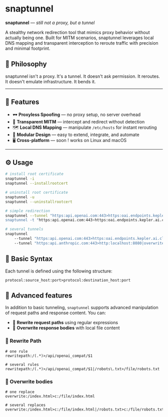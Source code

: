 # snaptunnel

**snaptunnel** — *still not a proxy, but a tunnel*

A stealthy network redirection tool that mimics proxy behavior without actually being one. Built for MITM scenarios, snaptunnel leverages local DNS mapping and transparent interception to reroute traffic with precision and minimal footprint.

## 🎩 Philosophy
snaptunnel isn't a proxy. It's a tunnel.
It doesn't ask permission. It reroutes.
It doesn't emulate infrastructure. It bends it.


---

## 🚀 Features

- 🕶️ **Proxyless Spoofing** — no proxy setup, no server overhead  
- 🧠 **Transparent MITM** — intercept and redirect without detection  
- 🗺️ **Local DNS Mapping** — manipulate `/etc/hosts` for instant rerouting  
- 🧩 **Modular Design** — easy to extend, integrate, and automate  
- 🖥️ **Cross-platform** — soon ! works on Linux and macOS

---

## ⚙️ Usage

```bash
# install root certificate
snaptunnel -i
snaptunnel --installrootcert

# uninstall root certificate
snaptunnel -u
snaptunnel --uninstallrootcert

# simple redirection
snaptunnel --tunnel "https:api.openai.com:443>https:oai.endpoints.kepler.ai.cloud.ovh.net:443
snaptunnel -t "https:api.openai.com:443>https:oai.endpoints.kepler.ai.cloud.ovh.net:443

# several tunnels
snaptunnel 
    --tunnel "https:api.openai.com:443>https:oai.endpoints.kepler.ai.cloud.ovh.net:443|overwrite=/v1/models/Qwen3-32B>Prompts/model.Qwen3-32B.json|overwrite=/v1/models//Qwen3-32B>Prompts/model.Qwen3-32B.json"
    --tunnel "https:api.anthropic.com:443>http:localhost:8080|overwrite=/v1/organizations>Overwrites/claude.organizations.json"

```

## 🧩 Basic Syntax

Each tunnel is defined using the following structure:

```
protocol:source_host:port>protocol:destination_host:port
```

## 🧩 Advanced features

In addition to basic tunneling, `snaptunnel` supports advanced manipulation of request paths and response content. You can:

- 🔁 **Rewrite request paths** using regular expressions
- 📄 **Overwrite response bodies** with local file content


### 🔀 Rewrite Path


```
# one rule
rewritepath:/(.*)>/api/openai_compat/$1

# several rules
rewritepath:/(.*)>/api/openai_compat/$1|/robots\.txt>/file/robots.txt
```

### 📄 Overwrite bodies


```
# one replace
overwrite:/index.html>c:/file/index.html

# several replaces
overwrite:/index.html>c:/file/index.html|/robots.txt>c:/file/robots.txt

```
